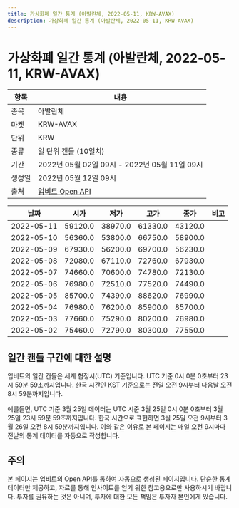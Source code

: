 ```yaml
---
title: 가상화폐 일간 통계 (아발란체, 2022-05-11, KRW-AVAX)
description: 가상화폐 일간 통계 (아발란체, 2022-05-11, KRW-AVAX)
---
```



가상화폐 일간 통계 (아발란체, 2022-05-11, KRW-AVAX)
===

|항목|내용|
|--|--|
|종목|아발란체|
|마켓|KRW-AVAX|
|단위|KRW|
|종류|일 단위 캔들 (10일치)|
|기간|2022년 05월 02일 09시 - 2022년 05월 11일 09시|
|생성일|2022년 05월 12일 09시|
|출처|[업비트 Open API](https://docs.upbit.com)|


|날짜|시가|저가|고가|종가|비고|
|--|--|--|--|--|--|
|2022-05-11|59120.0|38970.0|61330.0|43120.0|    |
|2022-05-10|56360.0|53800.0|66750.0|58900.0|    |
|2022-05-09|67930.0|56200.0|69700.0|56230.0|    |
|2022-05-08|72080.0|67110.0|72760.0|67930.0|    |
|2022-05-07|74660.0|70600.0|74780.0|72130.0|    |
|2022-05-06|76980.0|72510.0|77520.0|74490.0|    |
|2022-05-05|85700.0|74390.0|88620.0|76990.0|    |
|2022-05-04|76980.0|76200.0|85900.0|85700.0|    |
|2022-05-03|77660.0|75290.0|80200.0|76980.0|    |
|2022-05-02|75460.0|72790.0|80300.0|77550.0|    |


일간 캔들 구간에 대한 설명
---


업비트의 일간 캔들은 세계 협정시(UTC) 기준입니다. 
UTC 기준 0시 0분 0초부터 23시 59분 59초까지입니다. 
한국 시간인 KST 기준으로는 전일 오전 9시부터 다음날 오전 8시 59분까지입니다. 


예를들면, UTC 기준 3월 25일 데이터는 UTC 시준 3월 25일 0시 0분 0초부터 3월 25일 23시 59분 59초까지입니다. 
한국 시간으로 표현하면 3월 25일 오전 9시부터 3월 26일 오전 8시 59분까지입니다. 
이와 같은 이유로 본 페이지는 매일 오전 9시마다 전날의 통계 데이터를 자동으로 작성합니다. 


주의
---


본 페이지는 업비트의 Open API를 통하여 자동으로 생성된 페이지입니다. 
단순한 통계 데이터만 제공하고, 자료를 통해 인사이트를 얻기 위한 참고용으로만 사용하시기 바랍니다. 
투자를 권유하는 것은 아니며, 투자에 대한 모든 책임은 투자자 본인에게 있습니다. 
